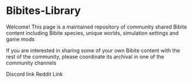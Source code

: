 # Bibites-Library

Welcome! This page is a maintained repository of community shared Bibite content including Bibite species, unique worlds, simulation settings and game mods


If you are interested in sharing some of your own Bibite content with the rest of the community, please coordinate its archival in one of the community channels

Discord link
Reddit Link
